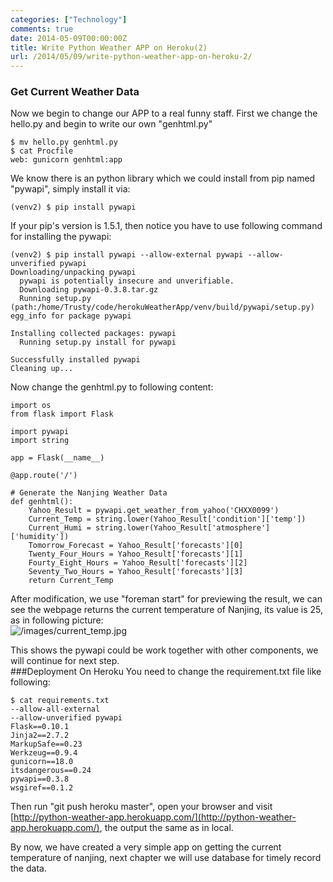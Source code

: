 ```yaml
---
categories: ["Technology"]
comments: true
date: 2014-05-09T00:00:00Z
title: Write Python Weather APP on Heroku(2)
url: /2014/05/09/write-python-weather-app-on-heroku-2/
---
```


### Get Current Weather Data
Now we begin to change our APP to a real funny staff. First we change the hello.py and begin to write our own "genhtml.py"   

```
$ mv hello.py genhtml.py
$ cat Procfile
web: gunicorn genhtml:app

```
We know there is an python library which we could install from pip named "pywapi", simply install it via:    

```
(venv2) $ pip install pywapi

```
If your pip's version is 1.5.1, then notice you have to use following command for installing the pywapi:   

```
(venv2) $ pip install pywapi --allow-external pywapi --allow-unverified pywapi
Downloading/unpacking pywapi
  pywapi is potentially insecure and unverifiable.
  Downloading pywapi-0.3.8.tar.gz
  Running setup.py (path:/home/Trusty/code/herokuWeatherApp/venv/build/pywapi/setup.py) egg_info for package pywapi
    
Installing collected packages: pywapi
  Running setup.py install for pywapi
    
Successfully installed pywapi
Cleaning up...

```
Now change the genhtml.py to following content:    

```
import os
from flask import Flask

import pywapi
import string

app = Flask(__name__)

@app.route('/')

# Generate the Nanjing Weather Data
def genhtml():
    Yahoo_Result = pywapi.get_weather_from_yahoo('CHXX0099')
    Current_Temp = string.lower(Yahoo_Result['condition']['temp'])
    Current_Humi = string.lower(Yahoo_Result['atmosphere']['humidity'])
    Tomorrow_Forecast = Yahoo_Result['forecasts'][0]
    Twenty_Four_Hours = Yahoo_Result['forecasts'][1]
    Fourty_Eight_Hours = Yahoo_Result['forecasts'][2]
    Seventy_Two_Hours = Yahoo_Result['forecasts'][3]
    return Current_Temp

```
After modification, we use "foreman start" for previewing the result, we can see the webpage returns the current temperature of Nanjing, its value is 25, as in following picture:    
![/images/current_temp.jpg](/images/current_temp.jpg)   

This shows the pywapi could be work together with other components, we will continue for next step.    
###Deployment On Heroku
You need to change the requirement.txt file like following:   

```
$ cat requirements.txt
--allow-all-external
--allow-unverified pywapi
Flask==0.10.1
Jinja2==2.7.2
MarkupSafe==0.23
Werkzeug==0.9.4
gunicorn==18.0
itsdangerous==0.24
pywapi==0.3.8
wsgiref==0.1.2

```
Then run "git push heroku master", open your browser and visit [http://python-weather-app.herokuapp.com/](http://python-weather-app.herokuapp.com/), the output the same as in local.   

By now, we have created a very simple app on getting the current temperature of nanjing, next chapter we will use database for timely record the data.    
